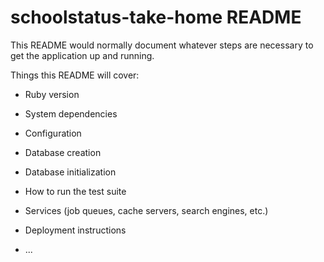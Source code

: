 # schoolstatus-take-home README

This README would normally document whatever steps are necessary to get the
application up and running.

Things this README will cover:
* Ruby version

* System dependencies

* Configuration

* Database creation

* Database initialization

* How to run the test suite

* Services (job queues, cache servers, search engines, etc.)

* Deployment instructions

* ...
